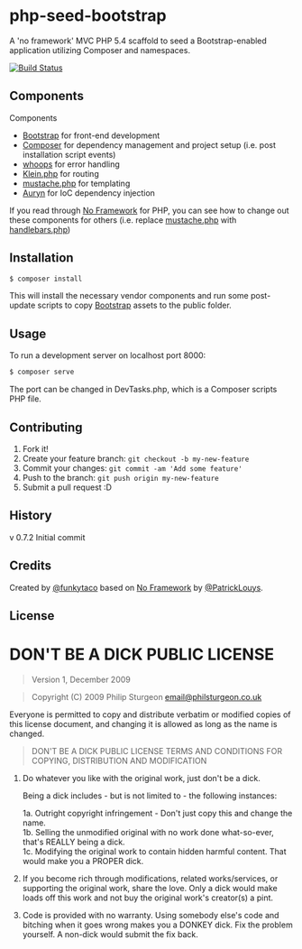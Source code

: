 # php-seed-bootstrap

A 'no framework' MVC PHP 5.4 scaffold to seed a Bootstrap-enabled application utilizing Composer and namespaces.

[![Build Status](https://secure.travis-ci.org/funkytaco/php-seed-bootstrap.png?branch=master)](http://travis-ci.org/funkytaco/php-seed-bootstrap)

## Components

Components
  - [Bootstrap] for front-end development
  - [Composer] for dependency management and project setup (i.e. post installation script events)
  - [whoops] for error handling
  - [Klein.php] for routing
  - [mustache.php] for templating
  - [Auryn] for IoC dependency injection

If you read through [No Framework] for PHP, you can see how to change out these components for others (i.e. replace [mustache.php] with [handlebars.php])

## Installation

```sh
$ composer install
```

This will install the necessary vendor components and run some post-update scripts to copy [Bootstrap] assets to the public folder.


## Usage

To run a development server on localhost port 8000:

```sh
$ composer serve
```
The port can be changed in DevTasks.php, which is a Composer scripts PHP file.


## Contributing

1. Fork it!
2. Create your feature branch: `git checkout -b my-new-feature`
3. Commit your changes: `git commit -am 'Add some feature'`
4. Push to the branch: `git push origin my-new-feature`
5. Submit a pull request :D

## History

v 0.7.2 Initial commit

## Credits
Created by [@funkytaco] based on [No Framework] by [@PatrickLouys].


## License

# DON'T BE A DICK PUBLIC LICENSE

> Version 1, December 2009

> Copyright (C) 2009 Philip Sturgeon <email@philsturgeon.co.uk>
 
 Everyone is permitted to copy and distribute verbatim or modified
 copies of this license document, and changing it is allowed as long
 as the name is changed.

> DON'T BE A DICK PUBLIC LICENSE
> TERMS AND CONDITIONS FOR COPYING, DISTRIBUTION AND MODIFICATION

 1. Do whatever you like with the original work, just don't be a dick.

     Being a dick includes - but is not limited to - the following instances:

     1a. Outright copyright infringement - Don't just copy this and change the name.  
     1b. Selling the unmodified original with no work done what-so-ever, that's REALLY being a dick.  
     1c. Modifying the original work to contain hidden harmful content. That would make you a PROPER dick.  

 2. If you become rich through modifications, related works/services, or supporting the original work,
 share the love. Only a dick would make loads off this work and not buy the original work's 
 creator(s) a pint.
 
 3. Code is provided with no warranty. Using somebody else's code and bitching when it goes wrong makes 
 you a DONKEY dick. Fix the problem yourself. A non-dick would submit the fix back.


[Bootstrap]:http://www.getbootstrap.com/
[Composer]:https://getcomposer.org/
[whoops]:https://github.com/filp/whoops/
[Klein.php]:https://github.com/chriso/klein.php/
[mustache.php]:https://github.com/bobthecow/mustache.php
[handlebars.php]:https://github.com/XaminProject/handlebars.php/
[Auryn]:https://github.com/rdlowrey/Auryn/
[@funkytaco]:https://github.com/funkytaco/
[No Framework]:https://github.com/PatrickLouys/no-framework-tutorial/
[@PatrickLouys]:https://github.com/PatrickLuoys/
